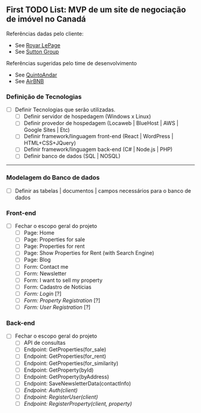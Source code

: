 ## First TODO List: MVP de um site de negociação de imóvel no Canadá

Referências dadas pelo cliente:
- See [Royar LePage](https://www.royallepage.ca/fr/])
- See [Sutton Group](https://www.suttonquebec.com/)

Referências sugeridas pelo time de desenvolvimento
- See [QuintoAndar](https://www.quintoandar.com.br/)
- See [AirBNB](https://www.airbnb.com.br/)

### Definição de Tecnologias
- [ ] Definir Tecnologias que serão utilizadas.
  - [ ] Definir servidor de hospedagem (Windows x Linux)
  - [ ] Definir provedor de hospedagem (Locaweb | BlueHost | AWS | Google Sites | Etc)
  - [ ] Definir framework/linguagem front-end (React | WordPress | HTML+CSS+JQuery) 
  - [ ] Definir framework/linguagem back-end (C# | Node.js | PHP)
  - [ ] Definir banco de dados (SQL | NOSQL)

--------------
### Modelagem do Banco de dados
- [ ] Definir as tabelas | documentos | campos necessários para o banco de dados

### Front-end
- [ ] Fechar o escopo geral do projeto 
  - [ ] Page: Home
  - [ ] Page: Properties for sale
  - [ ] Page: Properties for rent
  - [ ] Page: Show Properties for Rent (with Search Engine)
  - [ ] Page: Blog
  - [ ] Form: Contact me
  - [ ] Form: Newsletter
  - [ ] Form: I want to sell my property 
  - [ ] Form: Cadastro de Notícias
  - [ ] *Form: Login* [?]
  - [ ] *Form: Property Registration* [?]
  - [ ] *Form: User Registration* [?]
  
### Back-end
- [ ] Fechar o escopo geral do projeto 
  - [ ] API de consultas
  - [ ] Endpoint: GetProperties(for_sale)
  - [ ] Endpoint: GetProperties(for_rent)
  - [ ] Endpoint: GetProperties(for_similarity)
  - [ ] Endpoint: GetProperty(byId)
  - [ ] Endpoint: GetProperty(byAddress)
  - [ ] Endpoint: SaveNewsletterData(contactInfo)
  - [ ] *Endpoint: Auth(client)*
  - [ ] *Endpoint: RegisterUser(client)*
  - [ ] *Endpoint: RegisterProperty(client, property)*
